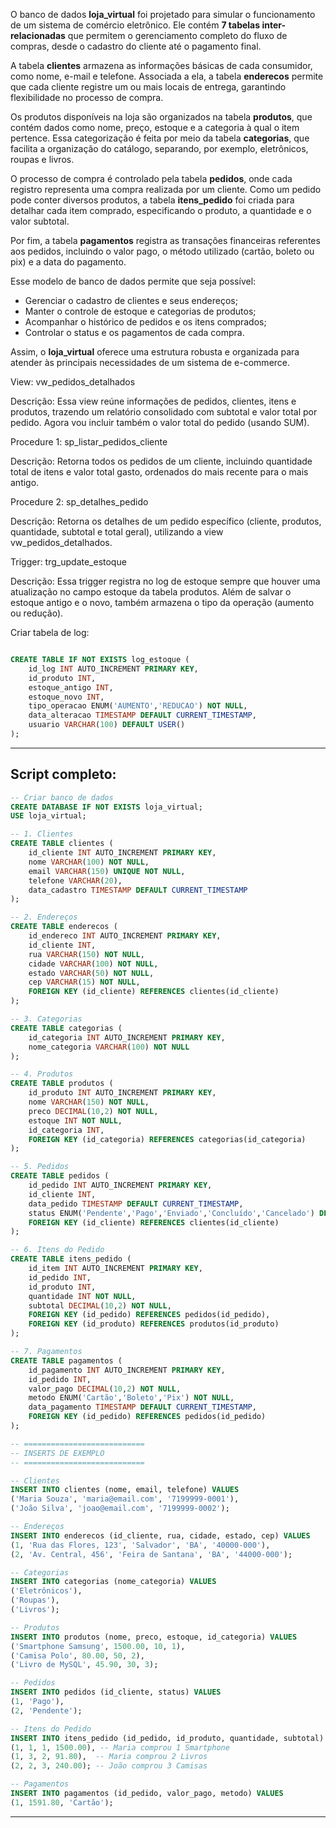 
O banco de dados **loja\_virtual** foi projetado para simular o funcionamento de um sistema de comércio eletrônico. Ele contém **7 tabelas inter-relacionadas** que permitem o gerenciamento completo do fluxo de compras, desde o cadastro do cliente até o pagamento final.

A tabela **clientes** armazena as informações básicas de cada consumidor, como nome, e-mail e telefone. Associada a ela, a tabela **enderecos** permite que cada cliente registre um ou mais locais de entrega, garantindo flexibilidade no processo de compra.

Os produtos disponíveis na loja são organizados na tabela **produtos**, que contém dados como nome, preço, estoque e a categoria à qual o item pertence. Essa categorização é feita por meio da tabela **categorias**, que facilita a organização do catálogo, separando, por exemplo, eletrônicos, roupas e livros.

O processo de compra é controlado pela tabela **pedidos**, onde cada registro representa uma compra realizada por um cliente. Como um pedido pode conter diversos produtos, a tabela **itens\_pedido** foi criada para detalhar cada item comprado, especificando o produto, a quantidade e o valor subtotal.

Por fim, a tabela **pagamentos** registra as transações financeiras referentes aos pedidos, incluindo o valor pago, o método utilizado (cartão, boleto ou pix) e a data do pagamento.

Esse modelo de banco de dados permite que seja possível:

* Gerenciar o cadastro de clientes e seus endereços;
* Manter o controle de estoque e categorias de produtos;
* Acompanhar o histórico de pedidos e os itens comprados;
* Controlar o status e os pagamentos de cada compra.

Assim, o **loja\_virtual** oferece uma estrutura robusta e organizada para atender às principais necessidades de um sistema de e-commerce.



View: vw_pedidos_detalhados

Descrição: Essa view reúne informações de pedidos, clientes, itens e produtos, trazendo um relatório consolidado com subtotal e valor total por pedido.
Agora vou incluir também o valor total do pedido (usando SUM).

Procedure 1: sp_listar_pedidos_cliente

Descrição: Retorna todos os pedidos de um cliente, incluindo quantidade total de itens e valor total gasto, ordenados do mais recente para o mais antigo.

Procedure 2: sp_detalhes_pedido

Descrição: Retorna os detalhes de um pedido específico (cliente, produtos, quantidade, subtotal e total geral), utilizando a view vw_pedidos_detalhados.


Trigger: trg_update_estoque

Descrição: Essa trigger registra no log de estoque sempre que houver uma atualização no campo estoque da tabela produtos. Além de salvar o estoque antigo e o novo, também armazena o tipo da operação (aumento ou redução).

Criar tabela de log:

```sql

CREATE TABLE IF NOT EXISTS log_estoque (
    id_log INT AUTO_INCREMENT PRIMARY KEY,
    id_produto INT,
    estoque_antigo INT,
    estoque_novo INT,
    tipo_operacao ENUM('AUMENTO','REDUCAO') NOT NULL,
    data_alteracao TIMESTAMP DEFAULT CURRENT_TIMESTAMP,
    usuario VARCHAR(100) DEFAULT USER()
);

```

---

## Script completo:

```sql
-- Criar banco de dados
CREATE DATABASE IF NOT EXISTS loja_virtual;
USE loja_virtual;

-- 1. Clientes
CREATE TABLE clientes (
    id_cliente INT AUTO_INCREMENT PRIMARY KEY,
    nome VARCHAR(100) NOT NULL,
    email VARCHAR(150) UNIQUE NOT NULL,
    telefone VARCHAR(20),
    data_cadastro TIMESTAMP DEFAULT CURRENT_TIMESTAMP
);

-- 2. Endereços
CREATE TABLE enderecos (
    id_endereco INT AUTO_INCREMENT PRIMARY KEY,
    id_cliente INT,
    rua VARCHAR(150) NOT NULL,
    cidade VARCHAR(100) NOT NULL,
    estado VARCHAR(50) NOT NULL,
    cep VARCHAR(15) NOT NULL,
    FOREIGN KEY (id_cliente) REFERENCES clientes(id_cliente)
);

-- 3. Categorias
CREATE TABLE categorias (
    id_categoria INT AUTO_INCREMENT PRIMARY KEY,
    nome_categoria VARCHAR(100) NOT NULL
);

-- 4. Produtos
CREATE TABLE produtos (
    id_produto INT AUTO_INCREMENT PRIMARY KEY,
    nome VARCHAR(150) NOT NULL,
    preco DECIMAL(10,2) NOT NULL,
    estoque INT NOT NULL,
    id_categoria INT,
    FOREIGN KEY (id_categoria) REFERENCES categorias(id_categoria)
);

-- 5. Pedidos
CREATE TABLE pedidos (
    id_pedido INT AUTO_INCREMENT PRIMARY KEY,
    id_cliente INT,
    data_pedido TIMESTAMP DEFAULT CURRENT_TIMESTAMP,
    status ENUM('Pendente','Pago','Enviado','Concluído','Cancelado') DEFAULT 'Pendente',
    FOREIGN KEY (id_cliente) REFERENCES clientes(id_cliente)
);

-- 6. Itens do Pedido
CREATE TABLE itens_pedido (
    id_item INT AUTO_INCREMENT PRIMARY KEY,
    id_pedido INT,
    id_produto INT,
    quantidade INT NOT NULL,
    subtotal DECIMAL(10,2) NOT NULL,
    FOREIGN KEY (id_pedido) REFERENCES pedidos(id_pedido),
    FOREIGN KEY (id_produto) REFERENCES produtos(id_produto)
);

-- 7. Pagamentos
CREATE TABLE pagamentos (
    id_pagamento INT AUTO_INCREMENT PRIMARY KEY,
    id_pedido INT,
    valor_pago DECIMAL(10,2) NOT NULL,
    metodo ENUM('Cartão','Boleto','Pix') NOT NULL,
    data_pagamento TIMESTAMP DEFAULT CURRENT_TIMESTAMP,
    FOREIGN KEY (id_pedido) REFERENCES pedidos(id_pedido)
);

-- ===========================
-- INSERTS DE EXEMPLO
-- ===========================

-- Clientes
INSERT INTO clientes (nome, email, telefone) VALUES
('Maria Souza', 'maria@email.com', '7199999-0001'),
('João Silva', 'joao@email.com', '7199999-0002');

-- Endereços
INSERT INTO enderecos (id_cliente, rua, cidade, estado, cep) VALUES
(1, 'Rua das Flores, 123', 'Salvador', 'BA', '40000-000'),
(2, 'Av. Central, 456', 'Feira de Santana', 'BA', '44000-000');

-- Categorias
INSERT INTO categorias (nome_categoria) VALUES
('Eletrônicos'),
('Roupas'),
('Livros');

-- Produtos
INSERT INTO produtos (nome, preco, estoque, id_categoria) VALUES
('Smartphone Samsung', 1500.00, 10, 1),
('Camisa Polo', 80.00, 50, 2),
('Livro de MySQL', 45.90, 30, 3);

-- Pedidos
INSERT INTO pedidos (id_cliente, status) VALUES
(1, 'Pago'),
(2, 'Pendente');

-- Itens do Pedido
INSERT INTO itens_pedido (id_pedido, id_produto, quantidade, subtotal) VALUES
(1, 1, 1, 1500.00), -- Maria comprou 1 Smartphone
(1, 3, 2, 91.80),  -- Maria comprou 2 Livros
(2, 2, 3, 240.00); -- João comprou 3 Camisas

-- Pagamentos
INSERT INTO pagamentos (id_pedido, valor_pago, metodo) VALUES
(1, 1591.80, 'Cartão');
```

---

